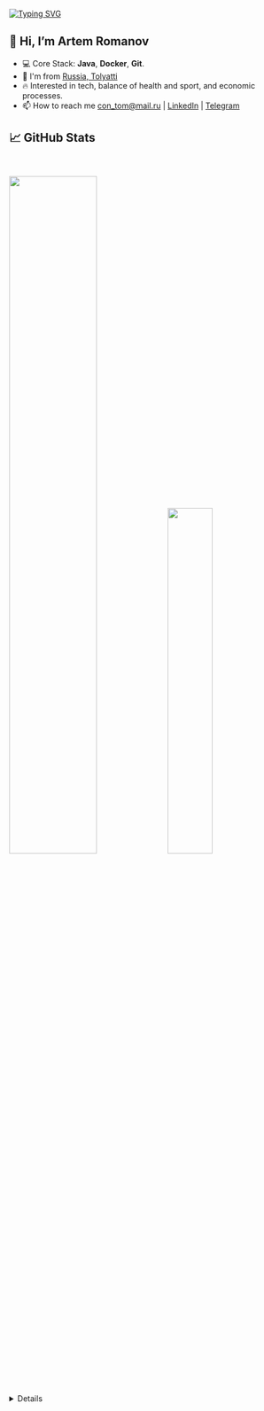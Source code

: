 [![Typing SVG](https://readme-typing-svg.herokuapp.com/?lines=Welcome+To+Artem+GitHub+Profile!&color=7EEAF4)](https://git.io/typing-svg)

## 👋 Hi, I’m Artem Romanov
- 💻 Core Stack: **Java**, **Docker**, **Git**.
- 📍 I'm from <a href="https://www.google.com/maps/place/Toliatty/@53.5228318,49.2872736,14z/data=!3m1!4b1" target="_blank">Russia, Tolyatti</a> 
- 🔥 Interested in tech, balance of health and sport, and economic processes.
- 📫 How to reach me con_tom@mail.ru | [LinkedIn](https://www.linkedin.com/mwlite//in/артем-романов-862656238) | [Telegram](https://t.me/artxx_rom)

## 📈 GitHub Stats

<br>
<p>
  <img width="56%" src="https://github-readme-stats.vercel.app/api?username=Martizik&count_private=true&show_icons=true&theme=radical&hide_border=true&hide_title=true" />
  <img width="40%" src="https://github-readme-stats.vercel.app/api/top-langs/?username=Martizik&layout=compact&langs_count=10&hide_border=true&theme=radical&hide=sass,makefile,shell,mustache" />
</p>

<details>
  
